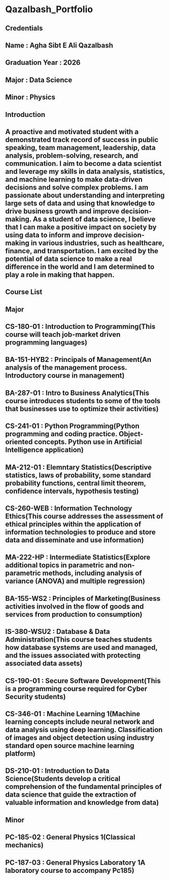 # Qazalbash_Portfolio

## Credentials
## Name : Agha Sibt E Ali Qazalbash
## Graduation Year : 2026
## Major : Data Science
## Minor : Physics


## Introduction
## A proactive and motivated student with a demonstrated track record of success in public speaking, team management, leadership, data analysis, problem-solving, research, and communication. I aim to become a data scientist and leverage my skills in data analysis, statistics, and machine learning to make data-driven decisions and solve complex problems. I am passionate about understanding and interpreting large sets of data and using that knowledge to drive business growth and improve decision-making. As a student of data science, I believe that I can make a positive impact on society by using data to inform and improve decision-making in various industries, such as healthcare, finance, and transportation. I am excited by the potential of data science to make a real difference in the world and I am determined to play a role in making that happen.

## Course List
## Major
## CS-180-01 : Introduction to Programming(This course will teach job-market driven programming languages)
## BA-151-HYB2 : Principals of Management(An analysis of the management process. Introductory course in management)
## BA-287-01 : Intro to Business Analytics(This course introduces students to some of the tools that businesses use to optimize their activities)
## CS-241-01 : Python Programming(Python programming and coding practice. Object-oriented concepts. Python use in Artificial Intelligence application)
## MA-212-01 : Elemntary Statistics(Descriptive statistics, laws of probability, some standard probability functions, central limit theorem, confidence intervals, hypothesis testing)
## CS-260-WEB : Information Technology Ethics(This course addresses the assessment of ethical principles within the application of information technologies to produce and store data and disseminate and use information)
## MA-222-HP : Intermediate Statistics(Explore additional topics in parametric and non-parametric methods, including analysis of variance (ANOVA) and multiple regression)
## BA-155-WS2 : Principles of Marketing(Business activities involved in the flow of goods and services from production to consumption)
## IS-380-WSU2 : Database & Data Administration(This course teaches students how database systems are used and managed, and the issues associated with protecting associated data assets)
## CS-190-01 : Secure Software Development(This is a programming course required for Cyber Security students)
## CS-346-01 : Machine Learning 1(Machine learning concepts include neural network and data analysis using deep learning. Classification of images and object detection using industry standard open source machine learning platform)
## DS-210-01 : Introduction to Data Science(Students develop a critical comprehension of the fundamental principles of data science that guide the extraction of valuable information and knowledge from data)

## Minor
## PC-185-02 : General Physics 1(Classical mechanics)
## PC-187-03 : General Physics Laboratory 1A laboratory course to accompany Pc185)
